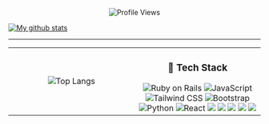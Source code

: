 <p align="center">
  <img src="https://komarev.com/ghpvc/?username=nblasd&color=blue" alt="Profile Views" />
</p>

[![My github stats](https://github-readme-stats.vercel.app/api?username=nblasd&count_private=true&bg_color=fff&text_color=0A2540&title_color=635BFF&hide=stars&custom_title=GitHub%20Stats)](https://github.com/nblasd)

---

<table width="100%">
  <tr>
    <td width="50%" align="center">
      <img src="https://github-readme-stats.vercel.app/api/top-langs/?username=nblasd&layout=compact&theme=vision-friendly-dark" alt="Top Langs" />
    </td>
    <td width="50%" align="center">
      <h3>🚀 Tech Stack</h3>
      <img src="https://img.shields.io/badge/Ruby%20on%20Rails-CC0000?style=for-the-badge&logo=rubyonrails&logoColor=white" alt="Ruby on Rails"/>
 <img src="https://img.shields.io/badge/JavaScript-F7DF1E?style=for-the-badge&logo=javascript&logoColor=black" alt="JavaScript"/>
      <img src="https://img.shields.io/badge/Tailwind_CSS-38B2AC?style=for-the-badge&logo=tailwind-css&logoColor=white" alt="Tailwind CSS"/>
      <img src="https://img.shields.io/badge/Bootstrap-563D7C?style=for-the-badge&logo=bootstrap&logoColor=white" alt="Bootstrap"/>
      <img src="https://img.shields.io/badge/Python-3776AB?style=for-the-badge&logo=python&logoColor=white" alt="Python"/>
      <img src="https://img.shields.io/badge/React-61DAFB?style=for-the-badge&logo=react&logoColor=black" alt="React"/>
      <img src="https://img.shields.io/badge/VS%20Code-007ACC?style=for-the-badge&logo=visual-studio-code&logoColor=white"/>
      <img src="https://img.shields.io/badge/Git-F05032?style=for-the-badge&logo=git&logoColor=white"/>
      <img src="https://img.shields.io/badge/GitHub-100000?style=for-the-badge&logo=github&logoColor=white"/>
      <img src="https://img.shields.io/badge/PostgreSQL-316192?style=for-the-badge&logo=postgresql&logoColor=white"/>
      <img src="https://img.shields.io/badge/Ubuntu-E95420?style=for-the-badge&logo=ubuntu&logoColor=white"/>
    </td>
  </tr>
</table>
